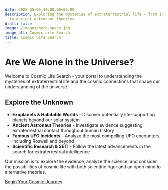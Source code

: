 ```yaml
---
date: 2025-05-05 10:00:00+00:00
description: Exploring the mysteries of extraterrestrial life - from scientific discoveries
  to ancient astronaut theories
draft: false
image: /images/hero-space.jpg
image_alt: Cosmic Life Search
title: Cosmic Life Search
---
```


# Are We Alone in the Universe?

Welcome to Cosmic Life Search - your portal to understanding the mysteries of extraterrestrial life and the cosmic connections that shape our understanding of the universe.

## Explore the Unknown

- **Exoplanets & Habitable Worlds** - Discover potentially life-supporting planets beyond our solar system
- **Ancient Astronaut Theories** - Investigate evidence suggesting extraterrestrial contact throughout human history
- **Famous UFO Incidents** - Analyze the most compelling UFO encounters, including Roswell and beyond
- **Scientific Research & SETI** - Follow the latest advancements in the search for extraterrestrial intelligence

Our mission is to explore the evidence, analyze the science, and consider the possibilities of cosmic life with both scientific rigor and an open mind to alternative theories.

[Begin Your Cosmic Journey](/blog)